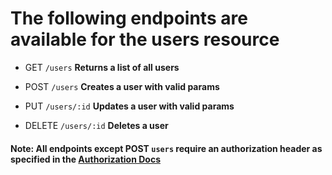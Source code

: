 
# The following endpoints are available for the users resource
- GET `/users`
**Returns a list of all users**

- POST `/users`
**Creates a user with valid params**

- PUT `/users/:id`
**Updates a user with valid params**

- DELETE `/users/:id`
**Deletes a user**

#### Note: All endpoints except POST `users` require an authorization header as specified in the [Authorization Docs](../auth/authorization.md)